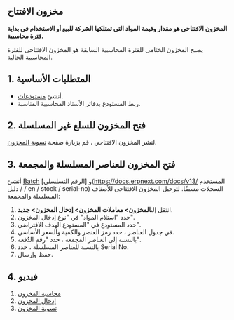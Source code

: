 ## مخزون الافتتاح

**المخزون الافتتاحي هو مقدار وقيمة المواد التي تمتلكها الشركة للبيع أو الاستخدام في بداية فترة محاسبية.**

يصبح المخزون الختامي للفترة المحاسبية السابقة هو المخزون الافتتاحي للفترة المحاسبية الحالية.

## 1. المتطلبات الأساسية

* أنشئ [مستودعات](https://docs.erpnext.com/docs/v13/user/manual/en/stock/warehouse).
* ربط المستودع بدفاتر الأستاذ المحاسبية المناسبة.

## 2. فتح المخزون للسلع غير المسلسلة

لنشر المخزون الافتتاحي ، قم بزيارة صفحة [تسوية المخزون](https://docs.erpnext.com/docs/v13/user/manual/en/stock/stock-reconciliation).

## 3. فتح المخزون للعناصر المسلسلة والمجمعة

أنشئ [Batch](https://docs.erpnext.com/docs/v13/user/manual/en/stock/batch) و [الرقم التسلسلي](https://docs.erpnext.com/docs/v13/ المستخدم / دليل / en / stock / serial-no) السجلات مسبقًا. لترحيل المخزون الافتتاحي للأصناف المسلسلة والمجمعة:

1. انتقل إلى**المخزون> معاملات المخزون> إدخال المخزون> جديد**.
2. حدد "استلام المواد" في "نوع إدخال المخزون".
3. حدد المستودع في "المستودع الهدف الافتراضي".
4. في جدول العناصر ، حدد رمز العنصر والكمية والسعر الأساسي.
5. بالنسبة إلى العناصر المجمعة ، حدد "رقم الدُفعة".
6. بالنسبة للعناصر المسلسلة ، حدد Serial No.
7. حفظ وإرسال.

## 4. فيديو

1. [محاسبة المخزون](https://docs.erpnext.com/docs/v13/user/manual/en/stock/accounting-of-inventory-stock)
2. [إدخال المخزون](https://docs.erpnext.com/docs/v13/user/manual/en/stock/stock-entry)
3. [تسوية المخزون](https://docs.erpnext.com/docs/v13/user/manual/en/stock/stock-reconciliation)
